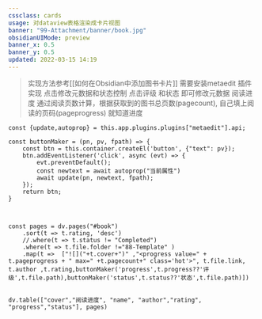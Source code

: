 ```yaml
---
cssclass: cards
usage: 对dataview表格渲染成卡片视图
banner: "99-Attachment/banner/book.jpg"
obsidianUIMode: preview
banner_x: 0.5
banner_y: 0.5
updated: 2022-03-15 14:19
---
```


> 实现方法参考[[如何在Obsidian中添加图书卡片]]
> 需要安装metaedit 插件实现 点击修改元数据和状态控制
>  点击评级 和状态 即可修改元数据
>  阅读进度 通过阅读页数计算，根据获取到的图书总页数(pagecount), 自己填上阅读的页码(pageprogress) 就知道进度



```dataviewjs
const {update,autoprop} = this.app.plugins.plugins["metaedit"].api;

const buttonMaker = (pn, pv, fpath) => {
    const btn = this.container.createEl('button', {"text": pv});
    btn.addEventListener('click', async (evt) => {
        evt.preventDefault();
		const newtext = await autoprop("当前属性")
        await update(pn, newtext, fpath);
    });
    return btn;
}



const pages = dv.pages("#book")
    .sort(t => t.rating, 'desc')
    //.where(t => t.status != "Completed")
	.where(t => t.file.folder !="88-Template" )
    .map(t =>  ["![]("+t.cover+")" ,"<progress value=" + t.pageprogress + " max=" +t.pagecount+" class='hot'>", t.file.link, t.author ,t.rating,buttonMaker('progress',t.progress??'评级',t.file.path),buttonMaker('status',t.status??'状态',t.file.path)])


dv.table(["cover","阅读进度", "name", "author","rating", "progress","status"], pages)


```